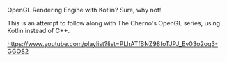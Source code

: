 OpenGL Rendering Engine with Kotlin? Sure, why not!

This is an attempt to follow along with The Cherno's OpenGL series, using Kotlin instead of C++.

https://www.youtube.com/playlist?list=PLlrATfBNZ98foTJPJ_Ev03o2oq3-GGOS2
